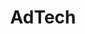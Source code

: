 ---
layout: post_by_tag
title: AdTech
tag: adtech
permalink: /meta/tag/adtech/
header-img: 
search_omit: true
---